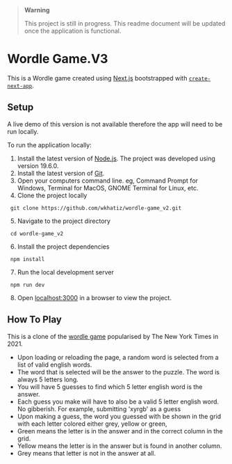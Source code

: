 > **Warning**
> 
> This project is still in progress. This readme document will be updated once the application is functional.

# Wordle Game.V3

This is a Wordle game created using [Next.js](https://nextjs.org/) bootstrapped with [`create-next-app`](https://github.com/vercel/next.js/tree/canary/packages/create-next-app).

## Setup 

A live demo of this version is not available therefore the app will need to be run locally. 

To run the application locally:
1. Install the latest version of [Node.js](https://nodejs.org/en/). The project was developed using version 19.6.0.
2. Install the latest version of [Git](https://git-scm.com/book/en/v2/Getting-Started-Installing-Git).
3. Open your computers command line. eg, Command Prompt for Windows, Terminal for MacOS, GNOME Terminal for Linux, etc. 
4. Clone the project locally
```
 git clone https://github.com/wkhatiz/wordle-game_v2.git
```
5. Navigate to the project directory
```
 cd wordle-game_v2
```
6. Install the project dependencies
```
 npm install
```
7. Run the local development server
```
 npm run dev
```
8. Open [localhost:3000](http://localhost:3000/) in a browser to view the project. 

## How To Play

This is a clone of the [wordle game](https://www.nytimes.com/games/wordle/index.html) popularised by The New York Times in 2021.

- Upon loading or reloading the page, a random word is selected from a list of valid english words. 
- The word that is selected will be the answer to the puzzle. The word is always 5 letters long. 
- You will have 5 guesses to find which 5 letter english word is the answer. 
- Each guess you make will have to also be a valid 5 letter english word. No gibberish. For example, submitting 'xyrgb' as a guess
- Upon making a guess, the word you guessed with be shown in the grid with each letter colored either grey, yellow or green, 
- Green means the letter is in the answer and in the correct column in the grid. 
- Yellow means the letter is in the answer but is found in another column. 
- Grey means that letter is not in the answer at all. 
 
